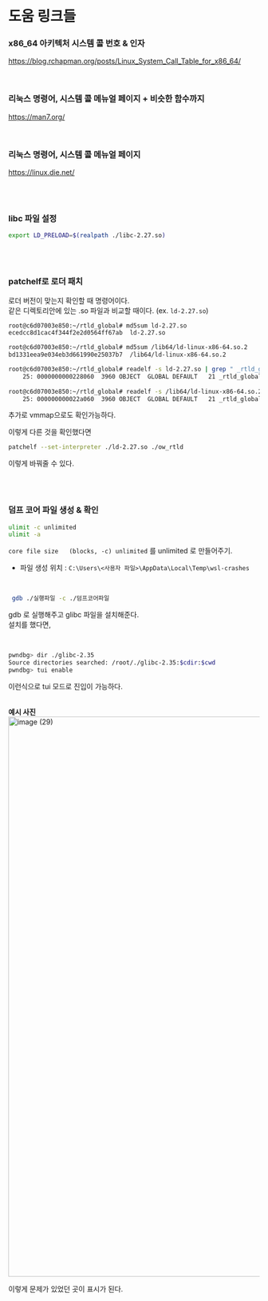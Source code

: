 # 도움 링크들

###  x86_64 아키텍처 시스템 콜 번호 & 인자  
https://blog.rchapman.org/posts/Linux_System_Call_Table_for_x86_64/

<br>

### 리눅스 명령어, 시스템 콜 메뉴얼 페이지 + 비슷한 함수까지 
https://man7.org/ 

<br>

### 리눅스 명령어, 시스템 콜 메뉴얼 페이지
https://linux.die.net/

<br>
<br>

### libc 파일 설정

```bash
export LD_PRELOAD=$(realpath ./libc-2.27.so)
```

<br>
<br>

### patchelf로 로더 패치

로더 버전이 맞는지 확인할 때 명령어이다.  
같은 디렉토리안에 있는 .so 파일과 비교할 때이다. (ex. `ld-2.27.so`)   

```bash
root@c6d07003e850:~/rtld_global# md5sum ld-2.27.so
ecedcc8d1cac4f344f2e2d0564ff67ab  ld-2.27.so

root@c6d07003e850:~/rtld_global# md5sum /lib64/ld-linux-x86-64.so.2
bd1331eea9e034eb3d661990e25037b7  /lib64/ld-linux-x86-64.so.2

root@c6d07003e850:~/rtld_global# readelf -s ld-2.27.so | grep " _rtld_global@"
    25: 0000000000228060  3960 OBJECT  GLOBAL DEFAULT   21 _rtld_global@@GLIBC_PRIVATE
    
root@c6d07003e850:~/rtld_global# readelf -s /lib64/ld-linux-x86-64.so.2 | grep " _rtld_global@"
    25: 000000000022a060  3960 OBJECT  GLOBAL DEFAULT   21 _rtld_global@@GLIBC_PRIVATE
```

추가로 vmmap으로도 확인가능하다.  

이렇게 다른 것을 확인했다면   
```bash
patchelf --set-interpreter ./ld-2.27.so ./ow_rtld
```
이렇게 바꿔줄 수 있다.  

<br>
<br>

### 덤프 코어 파일 생성 & 확인
```bash
ulimit -c unlimited
ulimit -a
```

`core file size   (blocks, -c) unlimited` 를 unlimited 로 만들어주기.  

- 파일 생성 위치 : `C:\Users\<사용자 파일>\AppData\Local\Temp\wsl-crashes`

<br>

```bash
 gdb ./실행파일 -c ./덤프코어파일
```
gdb 로 실행해주고 glibc 파일을 설치해준다.  
설치를 했다면,  

<br>

```bash
pwndbg> dir ./glibc-2.35
Source directories searched: /root/./glibc-2.35:$cdir:$cwd
pwndbg> tui enable
```
이런식으로 tui 모드로 진입이 가능하다.  
<br>

**예시 사진**  
<img width="1407" height="1122" alt="image (29)" src="https://github.com/user-attachments/assets/a5c5675f-dfd4-49f1-9461-1779f5173a8f" />   

이렇게 문제가 있었던 곳이 표시가 된다.   
